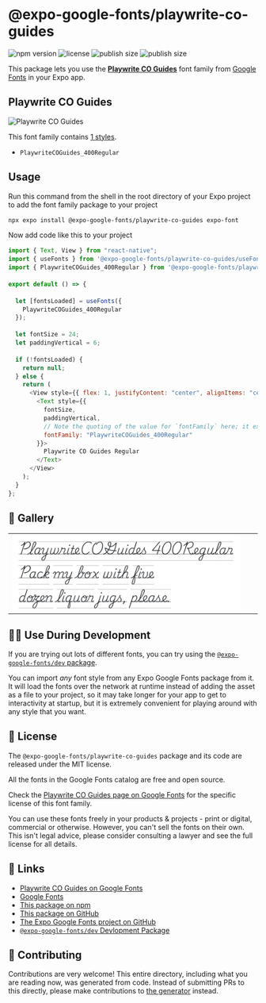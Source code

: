 # @expo-google-fonts/playwrite-co-guides

![npm version](https://flat.badgen.net/npm/v/@expo-google-fonts/playwrite-co-guides)
![license](https://flat.badgen.net/github/license/expo/google-fonts)
![publish size](https://flat.badgen.net/packagephobia/install/@expo-google-fonts/playwrite-co-guides)
![publish size](https://flat.badgen.net/packagephobia/publish/@expo-google-fonts/playwrite-co-guides)

This package lets you use the [**Playwrite CO Guides**](https://fonts.google.com/specimen/Playwrite+CO+Guides) font family from [Google Fonts](https://fonts.google.com/) in your Expo app.

## Playwrite CO Guides

![Playwrite CO Guides](./font-family.png)

This font family contains [1 styles](#-gallery).

- `PlaywriteCOGuides_400Regular`

## Usage

Run this command from the shell in the root directory of your Expo project to add the font family package to your project

```sh
npx expo install @expo-google-fonts/playwrite-co-guides expo-font
```

Now add code like this to your project

```js
import { Text, View } from "react-native";
import { useFonts } from '@expo-google-fonts/playwrite-co-guides/useFonts';
import { PlaywriteCOGuides_400Regular } from '@expo-google-fonts/playwrite-co-guides/400Regular';

export default () => {

  let [fontsLoaded] = useFonts({
    PlaywriteCOGuides_400Regular
  });

  let fontSize = 24;
  let paddingVertical = 6;

  if (!fontsLoaded) {
    return null;
  } else {
    return (
      <View style={{ flex: 1, justifyContent: "center", alignItems: "center" }}>
        <Text style={{
          fontSize,
          paddingVertical,
          // Note the quoting of the value for `fontFamily` here; it expects a string!
          fontFamily: "PlaywriteCOGuides_400Regular"
        }}>
          Playwrite CO Guides Regular
        </Text>
      </View>
    );
  }
};
```

## 🔡 Gallery


||||
|-|-|-|
|![PlaywriteCOGuides_400Regular](./400Regular/PlaywriteCOGuides_400Regular.ttf.png)||||


## 👩‍💻 Use During Development

If you are trying out lots of different fonts, you can try using the [`@expo-google-fonts/dev` package](https://github.com/expo/google-fonts/tree/master/font-packages/dev#readme).

You can import _any_ font style from any Expo Google Fonts package from it. It will load the fonts over the network at runtime instead of adding the asset as a file to your project, so it may take longer for your app to get to interactivity at startup, but it is extremely convenient for playing around with any style that you want.


## 📖 License

The `@expo-google-fonts/playwrite-co-guides` package and its code are released under the MIT license.

All the fonts in the Google Fonts catalog are free and open source.

Check the [Playwrite CO Guides page on Google Fonts](https://fonts.google.com/specimen/Playwrite+CO+Guides) for the specific license of this font family.

You can use these fonts freely in your products & projects - print or digital, commercial or otherwise. However, you can't sell the fonts on their own. This isn't legal advice, please consider consulting a lawyer and see the full license for all details.

## 🔗 Links

- [Playwrite CO Guides on Google Fonts](https://fonts.google.com/specimen/Playwrite+CO+Guides)
- [Google Fonts](https://fonts.google.com/)
- [This package on npm](https://www.npmjs.com/package/@expo-google-fonts/playwrite-co-guides)
- [This package on GitHub](https://github.com/expo/google-fonts/tree/master/font-packages/playwrite-co-guides)
- [The Expo Google Fonts project on GitHub](https://github.com/expo/google-fonts)
- [`@expo-google-fonts/dev` Devlopment Package](https://github.com/expo/google-fonts/tree/master/font-packages/dev)

## 🤝 Contributing

Contributions are very welcome! This entire directory, including what you are reading now, was generated from code. Instead of submitting PRs to this directly, please make contributions to [the generator](https://github.com/expo/google-fonts/tree/master/packages/generator) instead.

